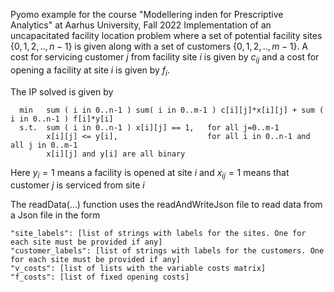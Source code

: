 Pyomo example for the course "Modellering inden for Prescriptive Analytics" at Aarhus University, Fall 2022
Implementation of an uncapacitated facility location problem where a set of potential facility
sites $\{0,1,2,..,n-1\}$ is given along with a set of customers $\{0,1,2,..,m-1\}$.
A cost for servicing customer $j$ from facility site $i$ is given by $c_{ij}$ and a cost for opening a facility at site $i$
is given by $f_i$.

The IP solved is given by
```
  min   sum ( i in 0..n-1 ) sum( i in 0..m-1 ) c[i][j]*x[i][j] + sum ( i in 0..n-1 ) f[i]*y[i]
  s.t.  sum ( i in 0..n-1 ) x[i][j] == 1,   for all j=0..m-1
        x[i][j] <= y[i],                    for all i in 0..n-1 and all j in 0..m-1
        x[i][j] and y[i] are all binary
```
Here $y_i=1$ means a facility is opened at site $i$ and $x_{ij}=1$ means that customer $j$ is serviced from site $i$

The readData(...) function uses the readAndWriteJson file to read data from a Json file
in the form
```
"site_labels": [list of strings with labels for the sites. One for each site must be provided if any]
"customer_labels": [list of strings with labels for the customers. One for each site must be provided if any]
"v_costs": [list of lists with the variable costs matrix]
"f_costs": [list of fixed opening costs]
```
